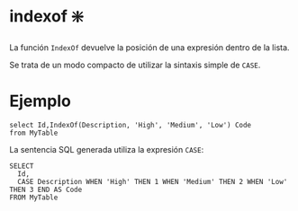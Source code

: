﻿---
SidebarGroup: "index-conversion-selection-functions"
Autogenerated: true
---

# indexof ❇️

La función `IndexOf` devuelve la posición de una expresión dentro de la lista.

Se trata de un modo compacto de utilizar la sintaxis simple de `CASE`.


# Ejemplo

```
select Id,IndexOf(Description, 'High', 'Medium', 'Low') Code
from MyTable
```

La sentencia SQL generada utiliza la expresión `CASE`:

```
SELECT
  Id,
  CASE Description WHEN 'High' THEN 1 WHEN 'Medium' THEN 2 WHEN 'Low' THEN 3 END AS Code
FROM MyTable
```

